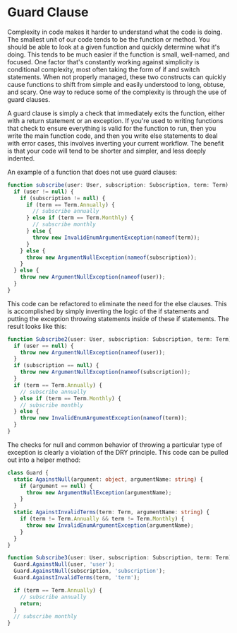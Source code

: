 # Guard Clause

Complexity in code makes it harder to understand what the code is doing. The smallest unit of our code tends to be the function or method. You should be able to look at a given function and quickly determine what it's doing. This tends to be much easier if the function is small, well-named, and focused. One factor that's constantly working against simplicity is conditional complexity, most often taking the form of if and switch statements. When not properly managed, these two constructs can quickly cause functions to shift from simple and easily understood to long, obtuse, and scary. One way to reduce some of the complexity is through the use of guard clauses.

A guard clause is simply a check that immediately exits the function, either with a return statement or an exception. If you're used to writing functions that check to ensure everything is valid for the function to run, then you write the main function code, and then you write else statements to deal with error cases, this involves inverting your current workflow. The benefit is that your code will tend to be shorter and simpler, and less deeply indented.

An example of a function that does not use guard clauses:

```ts
function subscribe(user: User, subscription: Subscription, term: Term) {
  if (user != null) {
    if (subscription != null) {
      if (term == Term.Annually) {
        // subscribe annually
      } else if (term == Term.Monthly) {
        // subscribe monthly
      } else {
        throw new InvalidEnumArgumentException(nameof(term));
      }
    } else {
      throw new ArgumentNullException(nameof(subscription));
    }
  } else {
    throw new ArgumentNullException(nameof(user));
  }
}
```

This code can be refactored to eliminate the need for the else clauses. This is accomplished by simply inverting the logic of the if statements and putting the exception throwing statements inside of these if statements. The result looks like this:

```typescript
function Subscribe2(user: User, subscription: Subscription, term: Term) {
  if (user == null) {
    throw new ArgumentNullException(nameof(user));
  }
  if (subscription == null) {
    throw new ArgumentNullException(nameof(subscription));
  }
  if (term == Term.Annually) {
    // subscribe annually
  } else if (term == Term.Monthly) {
    // subscribe monthly
  } else {
    throw new InvalidEnumArgumentException(nameof(term));
  }
}
```

The checks for null and common behavior of throwing a particular type of exception is clearly a violation of the DRY principle. This code can be pulled out into a helper method:

```typescript
class Guard {
  static AgainstNull(argument: object, argumentName: string) {
    if (argument == null) {
      throw new ArgumentNullException(argumentName);
    }
  }
  static AgainstInvalidTerms(term: Term, argumentName: string) {
    if (term != Term.Annually && term != Term.Monthly) {
      throw new InvalidEnumArgumentException(argumentName);
    }
  }
}

function Subscribe3(user: User, subscription: Subscription, term: Term) {
  Guard.AgainstNull(user, 'user');
  Guard.AgainstNull(subscription, 'subscription');
  Guard.AgainstInvalidTerms(term, 'term');

  if (term == Term.Annually) {
    // subscribe annually
    return;
  }
  // subscribe monthly
}
```
